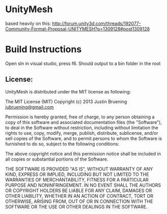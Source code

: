 UnityMesh
=========

based heavily on this: http://forum.unity3d.com/threads/192077-Community-Format-Proposal-UNITYMESH?p=1309128#post1309128

Build Instructions
====
Open sln in visual studio, press f6. Should output to a bin folder in the root

License: 
---
UnityMesh is distributed under the MIT license as following:

The MIT License (MIT) Copyright (c) 2013 Justin Bruening jubruening@gmail.com

Permission is hereby granted, free of charge, to any person obtaining a copy of this software and associated documentation files (the "Software"), to deal in the Software without restriction, including without limitation the rights to use, copy, modify, merge, publish, distribute, sublicense, and/or sell copies of the Software, and to permit persons to whom the Software is furnished to do so, subject to the following conditions:

The above copyright notice and this permission notice shall be included in all copies or substantial portions of the Software.

THE SOFTWARE IS PROVIDED "AS IS", WITHOUT WARRANTY OF ANY KIND, EXPRESS OR IMPLIED, INCLUDING BUT NOT LIMITED TO THE WARRANTIES OF MERCHANTABILITY, FITNESS FOR A PARTICULAR PURPOSE AND NONINFRINGEMENT. IN NO EVENT SHALL THE AUTHORS OR COPYRIGHT HOLDERS BE LIABLE FOR ANY CLAIM, DAMAGES OR OTHER LIABILITY, WHETHER IN AN ACTION OF CONTRACT, TORT OR OTHERWISE, ARISING FROM, OUT OF OR IN CONNECTION WITH THE SOFTWARE OR THE USE OR OTHER DEALINGS IN THE SOFTWARE.
